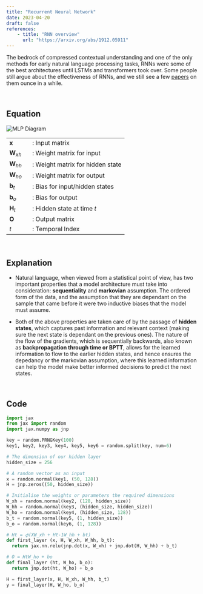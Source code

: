 ```yaml
---
title: "Recurrent Neural Network"
date: 2023-04-20
draft: false
references:
    - title: "RNN overview"
      url: "https://arxiv.org/abs/1912.05911"
---
```


The bedrock of compressed contextual understanding and one of the only methods for early natural language processing tasks, RNNs were some of the best architectures until LSTMs and transformers took over. Some people still argue about the effectiveness of RNNs, and we still see a few [papers](https://arxiv.org/abs/2410.01201) on them ounce in a while.

<br>

## Equation

![MLP Diagram](/images/rnn2.png)

<table style="border-collapse: collapse;">
  <tr>
    <td style="padding-right: 20px; vertical-align: middle;"><strong>x</strong></td>
    <td style="vertical-align: middle;">: Input matrix</td>
  </tr>
  <tr>
    <td style="padding-right: 20px; vertical-align: middle;"><strong>W</strong><i><sub>xh</sub></i></td>
    <td style="vertical-align: middle;">: Weight matrix for input</td>
  </tr>
  <tr>
    <td style="padding-right: 20px; vertical-align: middle;"><strong>W</strong><i><sub>hh</sub></i></td>
    <td style="vertical-align: middle;">: Weight matrix for hidden state</td>
  </tr>
  <tr>
    <td style="padding-right: 20px; vertical-align: middle;"><strong>W</strong><i><sub>ho</sub></i></td>
    <td style="vertical-align: middle;">: Weight matrix for output</td>
  </tr>
  <tr>
    <td style="padding-right: 20px; vertical-align: middle;"><strong>b</strong><sub><i>t</i></sub></td>
    <td style="vertical-align: middle;">: Bias for input/hidden states</td>
  </tr>
  <tr>
    <td style="padding-right: 20px; vertical-align: middle;"><strong>b</strong><sub><i>o</i></sub></td>
    <td style="vertical-align: middle;">: Bias for output</td>
  </tr>
  <tr>
    <td style="padding-right: 20px; vertical-align: middle;"><strong>H</strong><sub><i>t</i></sub></td>
    <td style="vertical-align: middle;">: Hidden state at time <i>t</i></td>
  </tr>
  <tr>
    <td style="padding-right: 20px; vertical-align: middle;"><strong>O</strong></td>
    <td style="vertical-align: middle;">: Output matrix</td>
  </tr>
  <tr>
    <td style="padding-right: 20px; vertical-align: middle;"><i>t</i></td>
    <td style="vertical-align: middle;">: Temporal Index</td>
  </tr>
</table>

<br>

## Explanation

- Natural language, when viewed from a statistical point of view, has two important properties that a model architecture must take into consideration: **sequentiality** and **markovian** assumption. The ordered form of the data, and the assumption that they are dependant on the sample that came before it were two inductive biases that the model must assume.

- Both of the above properties are taken care of by the passage of **hidden states**, which captures past information and relevant context (making sure the next state is dependant on the previous ones). The nature of the flow of the gradients, which is sequentially backwards, also known as **backpropagation through time or BPTT**, allows for the learned information to flow to the earlier hidden states, and hence ensures the depedancy or the markovian assumption, where this learned information can help the model make better informed decisions to predict the next states.

<br>

## Code

```python
import jax 
from jax import random
import jax.numpy as jnp

key = random.PRNGKey(100)
key1, key2, key3, key4, key5, key6 = random.split(key, num=6)

# The dimension of our hidden layer
hidden_size = 256

# A random vector as an input
x = random.normal(key1, (50, 128))
H = jnp.zeros((50, hidden_size))

# Initialise the weights or parameters the required dimensions
W_xh = random.normal(key2, (128, hidden_size))
W_hh = random.normal(key3, (hidden_size, hidden_size))
W_ho = random.normal(key4, (hidden_size, 128))
b_t = random.normal(key5, (1, hidden_size))
b_o = random.normal(key6, (1, 128))

# Ht = 𝜙(XW_xh + Ht-1W_hh + bt)
def first_layer (x, H, W_xh, W_hh, b_t):
  return jax.nn.relu(jnp.dot(x, W_xh) + jnp.dot(H, W_hh) + b_t)

# O = HtW_ho + bo
def final_layer (ht, W_ho, b_o):
  return jnp.dot(ht, W_ho) + b_o

H = first_layer(x, H, W_xh, W_hh, b_t)
y = final_layer(H, W_ho, b_o)
```